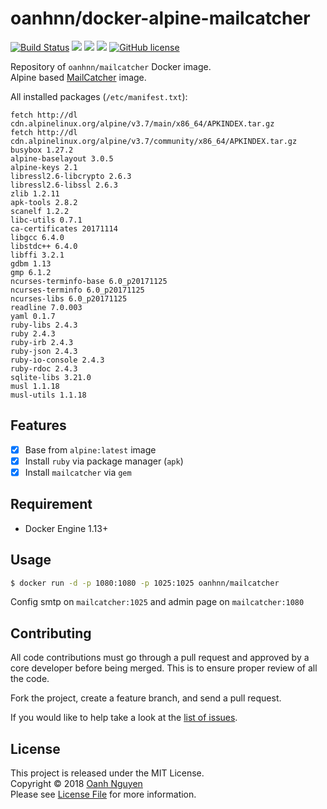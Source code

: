 # oanhnn/docker-alpine-mailcatcher

[![Build Status](https://travis-ci.org/oanhnn/docker-alpine-mailcatcher.svg?branch=master)](https://travis-ci.org/oanhnn/docker-alpine-mailcatcher)
[![](https://images.microbadger.com/badges/image/oanhnn/mailcatcher.svg)](https://microbadger.com/images/oanhnn/mailcatcher)
[![](https://images.microbadger.com/badges/version/oanhnn/mailcatcher.svg)](https://microbadger.com/images/oanhnn/mailcatcher)
[![](https://images.microbadger.com/badges/commit/oanhnn/mailcatcher.svg)](https://microbadger.com/images/oanhnn/mailcatcher)
[![GitHub license](https://img.shields.io/github/license/oanhnn/docker-alpine-mailcatcher.svg)](https://github.com/oanhnn/docker-alpine-mailcatcher/blob/master/LICENSE)

Repository of `oanhnn/mailcatcher` Docker image.   
Alpine based [MailCatcher](https://mailcatcher.me) image.

All installed packages (`/etc/manifest.txt`):

```text
fetch http://dl cdn.alpinelinux.org/alpine/v3.7/main/x86_64/APKINDEX.tar.gz
fetch http://dl cdn.alpinelinux.org/alpine/v3.7/community/x86_64/APKINDEX.tar.gz
busybox 1.27.2
alpine-baselayout 3.0.5
alpine-keys 2.1
libressl2.6-libcrypto 2.6.3
libressl2.6-libssl 2.6.3
zlib 1.2.11
apk-tools 2.8.2
scanelf 1.2.2
libc-utils 0.7.1
ca-certificates 20171114
libgcc 6.4.0
libstdc++ 6.4.0
libffi 3.2.1
gdbm 1.13
gmp 6.1.2
ncurses-terminfo-base 6.0_p20171125
ncurses-terminfo 6.0_p20171125
ncurses-libs 6.0_p20171125
readline 7.0.003
yaml 0.1.7
ruby-libs 2.4.3
ruby 2.4.3
ruby-irb 2.4.3
ruby-json 2.4.3
ruby-io-console 2.4.3
ruby-rdoc 2.4.3
sqlite-libs 3.21.0
musl 1.1.18
musl-utils 1.1.18
```

## Features

- [x] Base from `alpine:latest` image
- [x] Install `ruby` via package manager (`apk`)
- [x] Install `mailcatcher` via `gem`

## Requirement
- Docker Engine 1.13+

## Usage

```bash
$ docker run -d -p 1080:1080 -p 1025:1025 oanhnn/mailcatcher
```

Config smtp on `mailcatcher:1025` and admin page on `mailcatcher:1080`

## Contributing

All code contributions must go through a pull request and approved by a core developer before being merged. 
This is to ensure proper review of all the code.

Fork the project, create a feature branch, and send a pull request.

If you would like to help take a look at the [list of issues](https://github.com/oanhnn/docker-alpine-mailcatcher/issues).

## License

This project is released under the MIT License.   
Copyright © 2018 [Oanh Nguyen](https://github.com/oanhnn)   
Please see [License File](https://github.com/oanhnn/docker-alpine-mailcatcher/blob/master/LICENSE) for more information.
